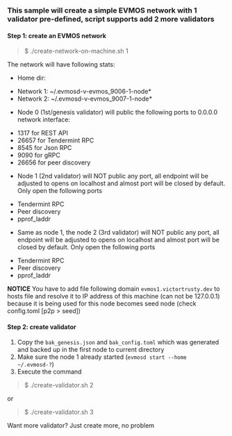 ### This sample will create a simple EVMOS network with 1 validator pre-defined, script supports add 2 more validators

#### Step 1: create an EVMOS network
> $ ./create-network-on-machine.sh 1

The network will have following stats:
- Home dir:
 + Network 1: ~/.evmosd-v-evmos_9006-1-node*
 + Network 2: ~/.evmosd-v-evmos_9007-1-node*
- Node 0 (1st/genesis validator) will public the following ports to 0.0.0.0 network interface:
 + 1317 for REST API
 + 26657 for Tendermint RPC
 + 8545 for Json RPC
 + 9090 for gRPC
 + 26656 for peer discovery
- Node 1 (2nd validator) will NOT public any port, all endpoint will be adjusted to opens on localhost and almost port will be closed by default. Only open the following ports
 + Tendermint RPC
 + Peer discovery
 + pprof_laddr
- Same as node 1, the node 2 (3rd validator) will NOT public any port, all endpoint will be adjusted to opens on localhost and almost port will be closed by default. Only open the following ports
 + Tendermint RPC
 + Peer discovery
 + pprof_laddr

**NOTICE**
You have to add file following domain `evmos1.victortrusty.dev` to hosts file and resolve it to IP address of this machine (can not be 127.0.0.1) because it is being used for this node becomes seed node (check config.toml [p2p > seed])

#### Step 2: create validator
1. Copy the `bak_genesis.json` and `bak_config.toml` which was generated and backed up in the first node to current directory
2. Make sure the node 1 already started (`evmosd start --home ~/.evmosd-?`)
2. Execute the command
> $ ./create-validator.sh 2

or
> $ ./create-validator.sh 3

Want more validator? Just create more, no problem